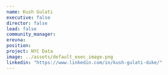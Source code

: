 ```yaml
---
name: Kush Gulati
executive: false
director: false
lead: false
community_manager:  
erevna:   
position:  
project: NYC Data
image: ../assets/default_exec_image.png
linkedin: "https://www.linkedin.com/in/kush-gulati-duke/"
---
```

